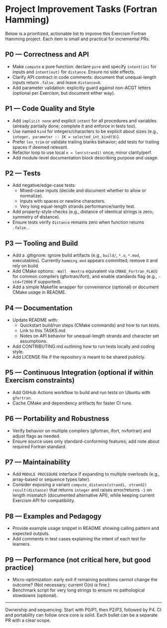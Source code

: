 # Project Improvement Tasks (Fortran Hamming)

Below is a prioritized, actionable list to improve this Exercism Fortran Hamming project. Each item is small and practical for incremental PRs.

## P0 — Correctness and API
- Make `compute` a pure function: declare `pure` and specify `intent(in)` for inputs and `intent(out)` for `distance`. Ensure no side effects. 
- Clarify API contract in code comments: document that unequal-length inputs return `.false.` and leave `distance=0`.
- Add parameter validation: explicitly guard against non-ACGT letters (optional per Exercism, but document either way).

## P1 — Code Quality and Style
- Add `implicit none` and explicit `intent` for all procedures and variables (already partially done; complete it and enforce in tests too).
- Use named `kind` for integers/characters to be explicit about sizes (e.g., `integer, parameter :: IK = selected_int_kind(9)`).
- Prefer `len_trim` or validate trailing blanks behavior; add tests for trailing spaces if deemed relevant.
- Refactor loop to use local `n = len(strand1)` once; minor clarity/perf.
- Add module-level documentation block describing purpose and usage.

## P2 — Tests
- Add negative/edge-case tests:
  - Mixed-case inputs (decide and document whether to allow or normalize).
  - Inputs with spaces or newline characters.
  - Very long equal-length strands performance/sanity test.
- Add property-style checks (e.g., distance of identical strings is zero; symmetry of distance). 
- Ensure tests verify `distance` remains zero when function returns `.false.`.

## P3 — Tooling and Build
- Add a .gitignore: ignore build artifacts (e.g., `build/`, `*.o`, `*.mod`, executables). Currently `hamming.mod` appears committed; remove it and rely on build.
- Add CMake options: `-Wall -Wextra` equivalent via `CMAKE_Fortran_FLAGS` for common compilers (gfortran/ifort), and enable standards flag (e.g., `-std=f2008` if supported).
- Add a simple Makefile wrapper for convenience (optional) or document CMake usage in README.

## P4 — Documentation
- Update README with:
  - Quickstart build/run steps (CMake commands) and how to run tests.
  - Link to this TASKS.md.
  - Notes on API behavior for unequal-length strands and character set assumptions.
- Add CONTRIBUTING.md outlining how to run tests locally and coding style.
- Add LICENSE file if the repository is meant to be shared publicly.

## P5 — Continuous Integration (optional if within Exercism constraints)
- Add GitHub Actions workflow to build and run tests on Ubuntu with `gfortran`.
- Cache CMake and dependency artifacts for faster CI runs.

## P6 — Portability and Robustness
- Verify behavior on multiple compilers (gfortran, ifort, nvfortran) and adjust flags as needed.
- Ensure source uses only standard-conforming features; add note about required Fortran standard.

## P7 — Maintainability
- Add `MODULE PROCEDURE` interface if expanding to multiple overloads (e.g., array-based or sequence types later).
- Consider exposing a variant `compute_distance(strand1, strand2) result(distance)` that returns `integer` and raises error/returns `-1` on length mismatch (documented alternative API), while keeping current Exercism API for compatibility.

## P8 — Examples and Pedagogy
- Provide example usage snippet in README showing calling pattern and expected outputs.
- Add comments in test cases explaining the intent of each test for learners.

## P9 — Performance (not critical here, but good practice)
- Micro-optimization: early exit if remaining positions cannot change the outcome? (Not necessary; current O(n) is fine.)
- Benchmark script for very long strings to ensure no pathological slowdowns (optional).

---
Ownership and sequencing: Start with P0/P1, then P2/P3, followed by P4. CI and portability can follow once core is solid. Each bullet can be a separate PR with a clear scope.
